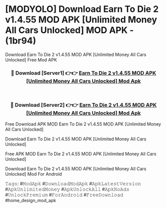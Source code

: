 # [MODYOLO] Download Earn To Die 2 v1.4.55 MOD APK [Unlimited Money All Cars Unlocked] MOD APK - (1br94)
Download Earn To Die 2 v1.4.55 MOD APK [Unlimited Money All Cars Unlocked] Free Mod APK

<div align="center">
<h3>🔴 Download [Server1] 👉👉 <a href="https://apk-comot.site?title=Earn_To_Die_2_v1.4.55_MOD_APK_[Unlimited_Money_All_Cars_Unlocked]">Earn To Die 2 v1.4.55 MOD APK [Unlimited Money All Cars Unlocked] Mod Apk</a></h3><br>

<h3>🔴 Download [Server2] 👉👉 <a href="https://apk-comot.site?title=Earn_To_Die_2_v1.4.55_MOD_APK_[Unlimited_Money_All_Cars_Unlocked]">Earn To Die 2 v1.4.55 MOD APK [Unlimited Money All Cars Unlocked] Mod Apk</a></h3>
</div>


Free Download APK MOD Earn To Die 2 v1.4.55 MOD APK [Unlimited Money All Cars Unlocked]

Download Earn To Die 2 v1.4.55 MOD APK [Unlimited Money All Cars Unlocked] 

Free APK MOD Earn To Die 2 v1.4.55 MOD APK [Unlimited Money All Cars Unlocked] 

Download Earn To Die 2 v1.4.55 MOD APK [Unlimited Money All Cars Unlocked] Mod For Android

𝚃𝚊𝚐𝚜: #𝙼𝚘𝚍𝙰𝚙𝚔 #𝙳𝚘𝚠𝚗𝚕𝚘𝚊𝚍𝙼𝚘𝚍𝙰𝚙𝚔 #𝙰𝚙𝚔𝙻𝚊𝚝𝚎𝚜𝚝𝚅𝚎𝚛𝚜𝚒𝚘𝚗 #𝙰𝚙𝚔𝚄𝚗𝚕𝚒𝚖𝚒𝚝𝚎𝚍𝙼𝚘𝚗𝚎𝚢 #𝙰𝚙𝚔𝚄𝚗𝚕𝚘𝚌𝚔𝙰𝚕𝚕 #𝙰𝚙𝚔𝙽𝚘𝙰𝚍𝚜 #𝚄𝚗𝚕𝚘𝚌𝚔𝙿𝚛𝚎𝚖𝚒𝚞𝚖 #𝙵𝚘𝚛𝙰𝚗𝚍𝚛𝚘𝚒𝚍 #𝙵𝚛𝚎𝚎𝙳𝚘𝚠𝚗𝚕𝚘𝚊𝚍 #home_design_mod_apk